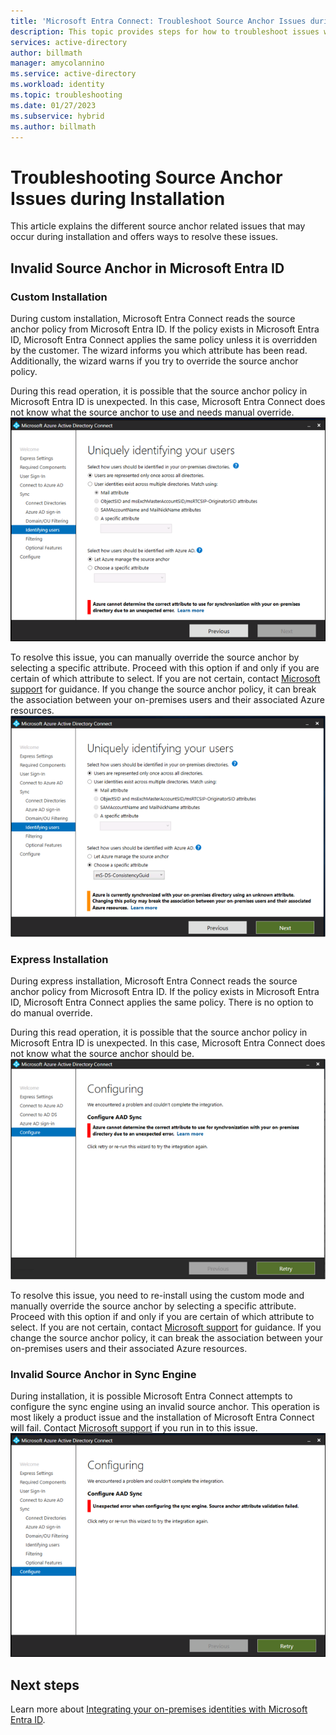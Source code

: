 ```yaml
---
title: 'Microsoft Entra Connect: Troubleshoot Source Anchor Issues during Installation'
description: This topic provides steps for how to troubleshoot issues with the source anchor during installation.
services: active-directory
author: billmath
manager: amycolannino
ms.service: active-directory
ms.workload: identity
ms.topic: troubleshooting
ms.date: 01/27/2023
ms.subservice: hybrid
ms.author: billmath
---
```




# Troubleshooting Source Anchor Issues during Installation
This article explains the different source anchor related issues that may occur during installation and offers ways to resolve these issues.

<a name='invalid-source-anchor-in-azure-active-directory'></a>

## Invalid Source Anchor in Microsoft Entra ID

### Custom Installation

During custom installation, Microsoft Entra Connect reads the source anchor policy from Microsoft Entra ID. If the policy exists in Microsoft Entra ID, Microsoft Entra Connect applies the same policy unless it is overridden by the customer. The wizard informs you which attribute has been read. Additionally, the wizard warns if you try to override the source anchor policy.

During this read operation, it is possible that the source anchor policy in Microsoft Entra ID is unexpected. In this case, Microsoft Entra Connect does not know what the source anchor to use and needs manual override.</br>
![Screenshot that shows where to manually override the source anchor.](media/tshoot-connect-source-anchor/source1.png)

To resolve this issue, you can manually override the source anchor by selecting a specific attribute. Proceed with this option if and only if you are certain of which attribute to select. If you are not certain, contact [Microsoft support](https://support.microsoft.com/contactus/) for guidance. If you change the source anchor policy, it can break the association between your on-premises users and their associated Azure resources.</br>
![Screenshot that shows the specified attribute that overrides the source anchor.](media/tshoot-connect-source-anchor/source2.png)

### Express Installation
During express installation, Microsoft Entra Connect reads the source anchor policy from Microsoft Entra ID. If the policy exists in Microsoft Entra ID, Microsoft Entra Connect applies the same policy. There is no option to do manual override.

During this read operation, it is possible that the source anchor policy in Microsoft Entra ID is unexpected. In this case, Microsoft Entra Connect does not know what the source anchor should be.</br>
![Screenshot that shows what happens when the source anchor in Microsoft Entra ID is unexpected.](media/tshoot-connect-source-anchor/source3.png)

To resolve this issue, you need to re-install using the custom mode and manually override the source anchor by selecting a specific attribute. Proceed with this option if and only if you are certain of which attribute to select. If you are not certain, contact [Microsoft support](https://support.microsoft.com/contactus/) for guidance. If you change the source anchor policy, it can break the association between your on-premises users and their associated Azure resources.

### Invalid Source Anchor in Sync Engine
During installation, it is possible Microsoft Entra Connect attempts to configure the sync engine using an invalid source anchor. This operation is most likely a product issue and the installation of Microsoft Entra Connect will fail. Contact [Microsoft support](https://support.microsoft.com/contactus/) if you run in to this issue.</br>
![unexpected](media/tshoot-connect-source-anchor/source4.png)


## Next steps
Learn more about [Integrating your on-premises identities with Microsoft Entra ID](../whatis-hybrid-identity.md).
